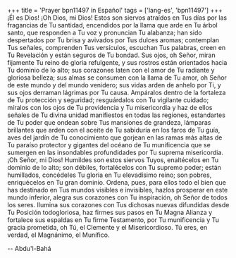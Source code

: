 +++
title = 'Prayer bpn11497 in Español'
tags = ['lang-es', 'bpn11497']
+++
¡Él es Dios!
¡Oh Dios, mi Dios! Estos son siervos atraídos en Tus días por las fragancias de Tu santidad, encendidos por la llama que arde en Tu árbol santo, que responden a Tu voz y pronuncian Tu alabanza; han sido despertados por Tu brisa y avivados por Tus dulces aromas; contemplan Tus señales, comprenden Tus versículos, escuchan Tus palabras, creen en Tu Revelación y están seguros de Tu bondad. Sus ojos, oh Señor, miran fijamente Tu reino de gloria refulgente, y sus rostros están orientados hacia Tu dominio de lo alto; sus corazones laten con el amor de Tu radiante y gloriosa belleza; sus almas se consumen con la llama de Tu amor, oh Señor de este mundo y del mundo venidero; sus vidas arden de anhelo por Ti, y sus ojos derraman lágrimas por Tu causa.
Ampáralos dentro de la fortaleza de Tu protección y seguridad; resguárdalos con Tu vigilante cuidado; míralos con los ojos de Tu providencia y Tu misericordia y haz de ellos señales de Tu divina unidad manifiestos en todas las regiones, estandartes de Tu poder que ondean sobre Tus mansiones de grandeza, lámparas brillantes que arden con el aceite de Tu sabiduría en los faros de Tu guía, aves del jardín de Tu conocimiento que gorjean en las ramas más altas de Tu paraíso protector y gigantes del océano de Tu munificencia que se sumergen en las insondables profundidades por Tu suprema misericordia. 
¡Oh Señor, mi Dios! Humildes son estos siervos Tuyos, enaltécelos en Tu dominio de lo alto; son débiles, fortalécelos con Tu supremo poder; están humillados, concédeles Tu gloria en Tu elevadísimo reino; son pobres, enriquécelos en Tu gran dominio. Ordena, pues, para ellos todo el bien que has destinado en Tus mundos visibles e invisibles, hazlos prosperar en este mundo inferior, alegra sus corazones con Tu inspiración, oh Señor de todos los seres. Ilumina sus corazones con Tus dichosas nuevas difundidas desde Tu Posición todogloriosa, haz firmes sus pasos en Tu Magna Alianza y fortalece sus espaldas en Tu firme Testamento, por Tu munificencia y Tu gracia prometida, oh Tú, el Clemente y el Misericordioso. Tú eres, en verdad, el Magnánimo, el Munífico.

-- Abdu'l-Bahá
